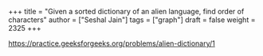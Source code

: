 +++
title = "Given a sorted dictionary of an alien language, find order of characters"
author = ["Seshal Jain"]
tags = ["graph"]
draft = false
weight = 2325
+++

<https://practice.geeksforgeeks.org/problems/alien-dictionary/1>
